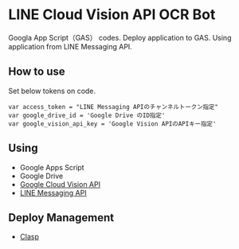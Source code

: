 # LINE Cloud Vision API OCR Bot
Googla App Script（GAS） codes.
Deploy application to GAS.
Using application from LINE Messaging API.

## How to use
Set below tokens on code.
```
var access_token = "LINE Messaging APIのチャンネルトークン指定"
var google_drive_id = 'Google Drive のID指定'
var google_vision_api_key = 'Google Vision APIのAPIキー指定'
```

## Using
* Google Apps Script  
* Google Drive  
* [Google Cloud Vision API](https://cloud.google.com/vision?hl=ja)
* [LINE Messaging API](https://developers.line.biz/ja/services/messaging-api/)

## Deploy Management
* [Clasp](https://github.com/google/clasp)

